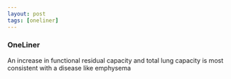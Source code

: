 ```yaml
---
layout: post
tags: [oneliner]
---
```



### OneLiner

An increase in functional residual capacity and total lung capacity is most consistent with a disease like emphysema
